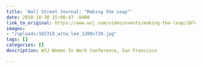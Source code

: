 ```yaml
---
title: 'Wall Street Journal: "Making the Leap"'
date: 2018-10-30 15:00:47 -0400
link_to_original: https://www.wsj.com/video/events/making-the-leap/1B74DF2B-3C32-434B-8383-2AA55FDEC2A5.html
images:
- "/uploads/102318_witw_lee_1280x720.jpg"
tags: []
categories: []
description: WSJ Women In Work Conference, San Francisco

---
```

